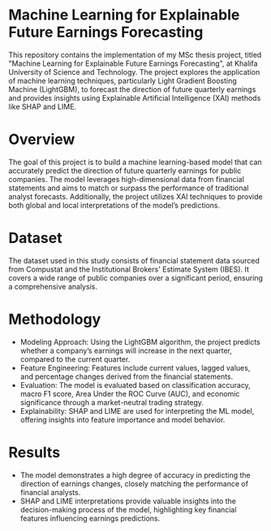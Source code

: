 # Machine Learning for Explainable Future Earnings Forecasting

This repository contains the implementation of my MSc thesis project, titled "Machine Learning for Explainable Future Earnings Forecasting", at Khalifa University of Science and Technology. The project explores the application of machine learning techniques, particularly Light Gradient Boosting Machine (LightGBM), to forecast the direction of future quarterly earnings and provides insights using Explainable Artificial Intelligence (XAI) methods like SHAP and LIME.

# Overview

The goal of this project is to build a machine learning-based model that can accurately predict the direction of future quarterly earnings for public companies. The model leverages high-dimensional data from financial statements and aims to match or surpass the performance of traditional analyst forecasts. Additionally, the project utilizes XAI techniques to provide both global and local interpretations of the model’s predictions.

# Dataset

The dataset used in this study consists of financial statement data sourced from Compustat and the Institutional Brokers' Estimate System (IBES). It covers a wide range of public companies over a significant period, ensuring a comprehensive analysis.

# Methodology

- Modeling Approach: Using the LightGBM algorithm, the project predicts whether a company’s earnings will increase in the next quarter, compared to the current quarter.
- Feature Engineering: Features include current values, lagged values, and percentage changes derived from the financial statements.
- Evaluation: The model is evaluated based on classification accuracy, macro F1 score, Area Under the ROC Curve (AUC), and economic significance through a market-neutral trading strategy.
- Explainability: SHAP and LIME are used for interpreting the ML model, offering insights into feature importance and model behavior.

# Results
- The model demonstrates a high degree of accuracy in predicting the direction of earnings changes, closely matching the performance of financial analysts.
- SHAP and LIME interpretations provide valuable insights into the decision-making process of the model, highlighting key financial features influencing earnings predictions.
